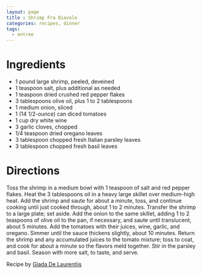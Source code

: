 ```yaml
---
layout: page
title : Shrimp Fra Diavolo
categories: recipes, dinner
tags:
  - entree
---
```


# Ingredients

* 1 pound large shrimp, peeled, deveined
* 1 teaspoon salt, plus additional as needed
* 1 teaspoon dried crushed red pepper flakes
* 3 tablespoons olive oil, plus 1 to 2 tablespoons
* 1 medium onion, sliced
* 1 (14 1/2-ounce) can diced tomatoes
* 1 cup dry white wine
* 3 garlic cloves, chopped
* 1/4 teaspoon dried oregano leaves
* 3 tablespoon chopped fresh Italian parsley leaves
* 3 tablespoon chopped fresh basil leaves

# Directions

Toss the shrimp in a medium bowl with 1 teaspoon of salt and red pepper flakes. Heat the 3 tablespoons oil in a heavy large skillet over medium-high heat. Add the shrimp and saute for about a minute, toss, and continue cooking until just cooked through, about 1 to 2 minutes. Transfer the shrimp to a large plate; set aside. Add the onion to the same skillet, adding 1 to 2 teaspoons of olive oil to the pan, if necessary, and saute until translucent, about 5 minutes. Add the tomatoes with their juices, wine, garlic, and oregano. Simmer until the sauce thickens slightly, about 10 minutes. Return the shrimp and any accumulated juices to the tomato mixture; toss to coat, and cook for about a minute so the flavors meld together. Stir in the parsley and basil. Season with more salt, to taste, and serve.

Recipe by [Giada De Laurentiis](http://www.foodnetwork.com/food/recipes/recipe/0,,FOOD_9936_26915,00.html)